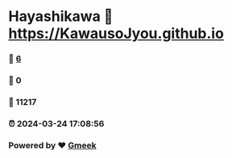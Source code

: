 # Hayashikawa :link: https://KawausoJyou.github.io 
### :page_facing_up: [6](https://KawausoJyou.github.io/tag.html) 
### :speech_balloon: 0 
### :hibiscus: 11217 
### :alarm_clock: 2024-03-24 17:08:56 
### Powered by :heart: [Gmeek](https://github.com/Meekdai/Gmeek)
